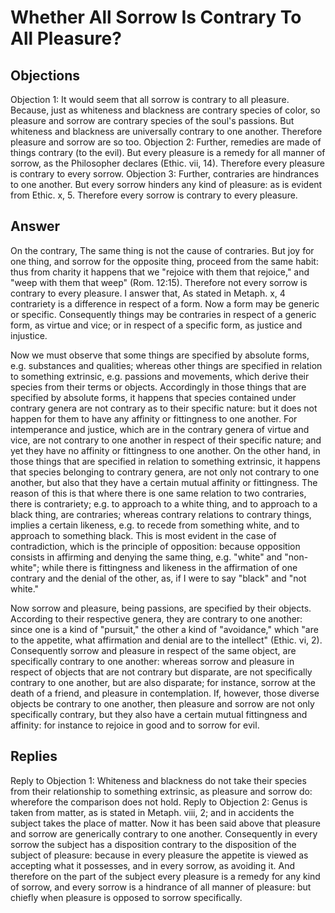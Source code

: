 # Whether All Sorrow Is Contrary To All Pleasure?
## Objections
Objection 1: It would seem that all sorrow is contrary to all pleasure. Because, just as whiteness and blackness are contrary species of color, so pleasure and sorrow are contrary species of the soul's passions. But whiteness and blackness are universally contrary to one another. Therefore pleasure and sorrow are so too.
Objection 2: Further, remedies are made of things contrary (to the evil). But every pleasure is a remedy for all manner of sorrow, as the Philosopher declares (Ethic. vii, 14). Therefore every pleasure is contrary to every sorrow.
Objection 3: Further, contraries are hindrances to one another. But every sorrow hinders any kind of pleasure: as is evident from Ethic. x, 5. Therefore every sorrow is contrary to every pleasure.
## Answer
On the contrary, The same thing is not the cause of contraries. But joy for one thing, and sorrow for the opposite thing, proceed from the same habit: thus from charity it happens that we "rejoice with them that rejoice," and "weep with them that weep" (Rom. 12:15). Therefore not every sorrow is contrary to every pleasure.
I answer that, As stated in Metaph. x, 4 contrariety is a difference in respect of a form. Now a form may be generic or specific. Consequently things may be contraries in respect of a generic form, as virtue and vice; or in respect of a specific form, as justice and injustice.

Now we must observe that some things are specified by absolute forms, e.g. substances and qualities; whereas other things are specified in relation to something extrinsic, e.g. passions and movements, which derive their species from their terms or objects. Accordingly in those things that are specified by absolute forms, it happens that species contained under contrary genera are not contrary as to their specific nature: but it does not happen for them to have any affinity or fittingness to one another. For intemperance and justice, which are in the contrary genera of virtue and vice, are not contrary to one another in respect of their specific nature; and yet they have no affinity or fittingness to one another. On the other hand, in those things that are specified in relation to something extrinsic, it happens that species belonging to contrary genera, are not only not contrary to one another, but also that they have a certain mutual affinity or fittingness. The reason of this is that where there is one same relation to two contraries, there is contrariety; e.g. to approach to a white thing, and to approach to a black thing, are contraries; whereas contrary relations to contrary things, implies a certain likeness, e.g. to recede from something white, and to approach to something black. This is most evident in the case of contradiction, which is the principle of opposition: because opposition consists in affirming and denying the same thing, e.g. "white" and "non-white"; while there is fittingness and likeness in the affirmation of one contrary and the denial of the other, as, if I were to say "black" and "not white."

Now sorrow and pleasure, being passions, are specified by their objects. According to their respective genera, they are contrary to one another: since one is a kind of "pursuit," the other a kind of "avoidance," which "are to the appetite, what affirmation and denial are to the intellect" (Ethic. vi, 2). Consequently sorrow and pleasure in respect of the same object, are specifically contrary to one another: whereas sorrow and pleasure in respect of objects that are not contrary but disparate, are not specifically contrary to one another, but are also disparate; for instance, sorrow at the death of a friend, and pleasure in contemplation. If, however, those diverse objects be contrary to one another, then pleasure and sorrow are not only specifically contrary, but they also have a certain mutual fittingness and affinity: for instance to rejoice in good and to sorrow for evil.
## Replies
Reply to Objection 1: Whiteness and blackness do not take their species from their relationship to something extrinsic, as pleasure and sorrow do: wherefore the comparison does not hold.
Reply to Objection 2: Genus is taken from matter, as is stated in Metaph. viii, 2; and in accidents the subject takes the place of matter. Now it has been said above that pleasure and sorrow are generically contrary to one another. Consequently in every sorrow the subject has a disposition contrary to the disposition of the subject of pleasure: because in every pleasure the appetite is viewed as accepting what it possesses, and in every sorrow, as avoiding it. And therefore on the part of the subject every pleasure is a remedy for any kind of sorrow, and every sorrow is a hindrance of all manner of pleasure: but chiefly when pleasure is opposed to sorrow specifically.